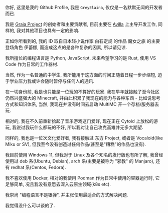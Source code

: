 你好, 这里是我的 Github Profile, 我是 `GreyElaina`, 仅仅是一名默默无闻的开发者而已.

我是 [Graia Project](https://github.com/GraiaProject) 的创始者和主要贡献者,
目前主要在 [Avilla](https://github.com/GraiaProject/Avilla) 上主导开发工作,
同样的, 我对其他项目也具有一定的影响.

正如你所看到的, 我的 ID 取自日本轻小说作家 白石定规 的作品 魔女之旅 的主要登场角色 伊蕾娜,
而造成这点的是各种复杂的因素, 所以请见谅.

我所擅长的编程语言是 Python, JavaScript, 未来希望学习的是 Rust,
使用 VS Code 作为日常的工作器材.

当然, 作为一名普通的中学生, 我所能用于这方面的时间正随着日程一步步缩短,
迫于学业压力我或许会随时暂停与任何人的通讯.

在一切身份前, 我是也只能是一位玩的不算好的玩家.
我在早年就接触了至今社区仍然兴盛强大的 Minecraft, 并由此积累了我现在的能力与各种东西 - 比如说思考方式和知识体系,
当然, 我现在并没有时间去启动 MultiMC 开一个存档/服务器去玩.

相对的, 我在不久前重新拾起了音乐游戏这门爱好, 现在正在 Cytoid 上放松的游玩,
我说过我玩什么都玩的不好, 所以我对让自己攻克高难并无多大期望.

同样的, 我也是一位次文化爱好者, 我有接触过 东方 Project, 或者是 Vocaloid(like Miku or SV),
但我至今没有创造过任何作品(甚至是"糟糕"的作品也没有).

我目前使用 Windows 11, 但我对于 Linux 及各个知名的发行版也有所了解, 我曾经使用过 deb 系(Ubuntu, Debian), arch 系(主要是被称为 "邪教" 的 Manjaro),
还有 redhat 系(Centos, Fedora).

我不喜欢使用 Docker, 相对的我使用 Podman 作为日常中使用的容器运行时, 它足够简单, 况且我没有意愿去深入云原生领域(k8s etc).

我崇尚 "编程语言不是银弹", 并主张使用最适合的方式解决问题.

我觉得没什么可以谈的了.

<!--如果需要把我与 "灰之魔女" 区分开来, 你或许可以考虑下使用 "星晶魔女"(The Witch of Stellaium) 这个称呼, 尽管这并不代表我而是另外一位角色.-->
